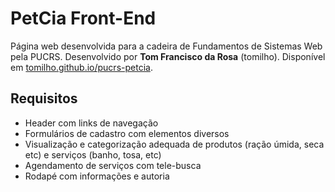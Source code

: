 # PetCia Front-End
Página web desenvolvida para a cadeira de Fundamentos de Sistemas Web pela PUCRS. Desenvolvido por **Tom Francisco da Rosa** (tomilho). Disponível em [tomilho.github.io/pucrs-petcia](https://tomilho1.github.io/pucrs-petcia/).

## Requisitos
- Header com links de navegação
- Formulários de cadastro com elementos diversos
- Visualização e categorização adequada de produtos (ração úmida, seca etc) e serviços (banho, tosa, etc)
- Agendamento de serviços com tele-busca
- Rodapé com informações e autoria
